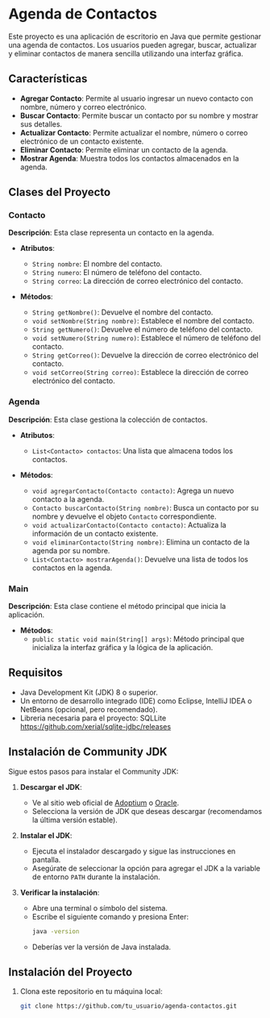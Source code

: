 # Agenda de Contactos

Este proyecto es una aplicación de escritorio en Java que permite gestionar una agenda de contactos. Los usuarios pueden agregar, buscar, actualizar y eliminar contactos de manera sencilla utilizando una interfaz gráfica.

## Características

- **Agregar Contacto**: Permite al usuario ingresar un nuevo contacto con nombre, número y correo electrónico.
- **Buscar Contacto**: Permite buscar un contacto por su nombre y mostrar sus detalles.
- **Actualizar Contacto**: Permite actualizar el nombre, número o correo electrónico de un contacto existente.
- **Eliminar Contacto**: Permite eliminar un contacto de la agenda.
- **Mostrar Agenda**: Muestra todos los contactos almacenados en la agenda.

## Clases del Proyecto

### Contacto

**Descripción**: Esta clase representa un contacto en la agenda.

- **Atributos**:
  - `String nombre`: El nombre del contacto.
  - `String numero`: El número de teléfono del contacto.
  - `String correo`: La dirección de correo electrónico del contacto.

- **Métodos**:
  - `String getNombre()`: Devuelve el nombre del contacto.
  - `void setNombre(String nombre)`: Establece el nombre del contacto.
  - `String getNumero()`: Devuelve el número de teléfono del contacto.
  - `void setNumero(String numero)`: Establece el número de teléfono del contacto.
  - `String getCorreo()`: Devuelve la dirección de correo electrónico del contacto.
  - `void setCorreo(String correo)`: Establece la dirección de correo electrónico del contacto.

### Agenda

**Descripción**: Esta clase gestiona la colección de contactos.

- **Atributos**:
  - `List<Contacto> contactos`: Una lista que almacena todos los contactos.

- **Métodos**:
  - `void agregarContacto(Contacto contacto)`: Agrega un nuevo contacto a la agenda.
  - `Contacto buscarContacto(String nombre)`: Busca un contacto por su nombre y devuelve el objeto `Contacto` correspondiente.
  - `void actualizarContacto(Contacto contacto)`: Actualiza la información de un contacto existente.
  - `void eliminarContacto(String nombre)`: Elimina un contacto de la agenda por su nombre.
  - `List<Contacto> mostrarAgenda()`: Devuelve una lista de todos los contactos en la agenda.

### Main

**Descripción**: Esta clase contiene el método principal que inicia la aplicación.

- **Métodos**:
  - `public static void main(String[] args)`: Método principal que inicializa la interfaz gráfica y la lógica de la aplicación.

## Requisitos

- Java Development Kit (JDK) 8 o superior.
- Un entorno de desarrollo integrado (IDE) como Eclipse, IntelliJ IDEA o NetBeans (opcional, pero recomendado).
- Libreria necesaria para el proyecto: SQLLite https://github.com/xerial/sqlite-jdbc/releases

## Instalación de Community JDK

Sigue estos pasos para instalar el Community JDK:

1. **Descargar el JDK**:
   - Ve al sitio web oficial de [Adoptium](https://adoptium.net/) o [Oracle](https://www.oracle.com/java/technologies/javase-jdk11-downloads.html).
   - Selecciona la versión de JDK que deseas descargar (recomendamos la última versión estable).

2. **Instalar el JDK**:
   - Ejecuta el instalador descargado y sigue las instrucciones en pantalla.
   - Asegúrate de seleccionar la opción para agregar el JDK a la variable de entorno `PATH` durante la instalación.

3. **Verificar la instalación**:
   - Abre una terminal o símbolo del sistema.
   - Escribe el siguiente comando y presiona Enter:
     ```bash
     java -version
     ```
   - Deberías ver la versión de Java instalada.

## Instalación del Proyecto

1. Clona este repositorio en tu máquina local:
   ```bash
   git clone https://github.com/tu_usuario/agenda-contactos.git
